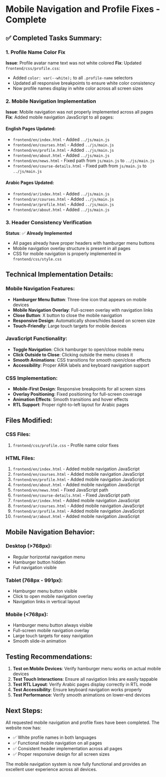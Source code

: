 # Mobile Navigation and Profile Fixes - Complete

## ✅ **Completed Tasks Summary:**

### 1. **Profile Name Color Fix**
**Issue**: Profile avatar name text was not white colored
**Fix**: Updated `frontend/css/profile.css`:
- Added `color: var(--white);` to all `.profile-name` selectors
- Updated all responsive breakpoints to ensure white color consistency
- Now profile names display in white color across all screen sizes

### 2. **Mobile Navigation Implementation**
**Issue**: Mobile navigation was not properly implemented across all pages
**Fix**: Added mobile navigation JavaScript to all pages:

#### **English Pages Updated:**
- `frontend/en/index.html` - Added `../js/main.js`
- `frontend/en/courses.html` - Added `../js/main.js`
- `frontend/en/profile.html` - Added `../js/main.js`
- `frontend/en/about.html` - Added `../js/main.js`
- `frontend/en/news.html` - Fixed path from `js/main.js` to `../js/main.js`
- `frontend/en/course-details.html` - Fixed path from `js/main.js` to `../js/main.js`

#### **Arabic Pages Updated:**
- `frontend/ar/index.html` - Added `../js/main.js`
- `frontend/ar/courses.html` - Added `../js/main.js`
- `frontend/ar/profile.html` - Added `../js/main.js`
- `frontend/ar/about.html` - Added `../js/main.js`

### 3. **Header Consistency Verification**
**Status**: ✅ **Already Implemented**
- All pages already have proper headers with hamburger menu buttons
- Mobile navigation overlay structure is present in all pages
- CSS for mobile navigation is properly implemented in `frontend/css/style.css`

## **Technical Implementation Details:**

### **Mobile Navigation Features:**
- **Hamburger Menu Button**: Three-line icon that appears on mobile devices
- **Mobile Navigation Overlay**: Full-screen overlay with navigation links
- **Close Button**: X button to close the mobile navigation
- **Responsive Design**: Automatically shows/hides based on screen size
- **Touch-Friendly**: Large touch targets for mobile devices

### **JavaScript Functionality:**
- **Toggle Navigation**: Click hamburger to open/close mobile menu
- **Click Outside to Close**: Clicking outside the menu closes it
- **Smooth Animations**: CSS transitions for smooth open/close effects
- **Accessibility**: Proper ARIA labels and keyboard navigation support

### **CSS Implementation:**
- **Mobile-First Design**: Responsive breakpoints for all screen sizes
- **Overlay Positioning**: Fixed positioning for full-screen coverage
- **Animation Effects**: Smooth transitions and hover effects
- **RTL Support**: Proper right-to-left layout for Arabic pages

## **Files Modified:**

### **CSS Files:**
1. `frontend/css/profile.css` - Profile name color fixes

### **HTML Files:**
1. `frontend/en/index.html` - Added mobile navigation JavaScript
2. `frontend/en/courses.html` - Added mobile navigation JavaScript
3. `frontend/en/profile.html` - Added mobile navigation JavaScript
4. `frontend/en/about.html` - Added mobile navigation JavaScript
5. `frontend/en/news.html` - Fixed JavaScript path
6. `frontend/en/course-details.html` - Fixed JavaScript path
7. `frontend/ar/index.html` - Added mobile navigation JavaScript
8. `frontend/ar/courses.html` - Added mobile navigation JavaScript
9. `frontend/ar/profile.html` - Added mobile navigation JavaScript
10. `frontend/ar/about.html` - Added mobile navigation JavaScript

## **Mobile Navigation Behavior:**

### **Desktop (>768px):**
- Regular horizontal navigation menu
- Hamburger button hidden
- Full navigation visible

### **Tablet (768px - 991px):**
- Hamburger menu button visible
- Click to open mobile navigation overlay
- Navigation links in vertical layout

### **Mobile (<768px):**
- Hamburger menu button always visible
- Full-screen mobile navigation overlay
- Large touch targets for easy navigation
- Smooth slide-in animation

## **Testing Recommendations:**

1. **Test on Mobile Devices**: Verify hamburger menu works on actual mobile devices
2. **Test Touch Interactions**: Ensure all navigation links are easily tappable
3. **Test RTL Layout**: Verify Arabic pages display correctly in RTL mode
4. **Test Accessibility**: Ensure keyboard navigation works properly
5. **Test Performance**: Verify smooth animations on lower-end devices

## **Next Steps:**
All requested mobile navigation and profile fixes have been completed. The website now has:
- ✅ White profile names in both languages
- ✅ Functional mobile navigation on all pages
- ✅ Consistent header implementation across all pages
- ✅ Proper responsive design for all screen sizes

The mobile navigation system is now fully functional and provides an excellent user experience across all devices. 